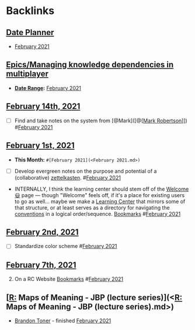 
# Backlinks
## [Date Planner](<Date Planner.md>)
- [February 2021](<February 2021.md>)

## [Epics/Managing knowledge dependencies in multiplayer](<Epics/Managing knowledge dependencies in multiplayer.md>)
- **[Date Range](<Date Range.md>):** [February 2021](<February 2021.md>)

## [February 14th, 2021](<February 14th, 2021.md>)
- [ ] Find and take notes on the system from [@Mark]([@[[Mark Robertson](<@[[Mark Robertson.md>)]]) #[February 2021](<February 2021.md>)

## [February 1st, 2021](<February 1st, 2021.md>)
- **This Month:** `#[February 2021](<February 2021.md>)`

- [ ] Develop evergreen notes on the purpose and potential of a (collaborative) [zettelkasten](<zettelkasten.md>). #[February 2021](<February 2021.md>)

- INTERNALLY, I think the learning center should stem off of the [Welcome 😃](<Welcome 😃.md>) page — though "Welcome" feels off, if it's a place for existing users to go as well... maybe we make a [Learning Center](<Learning Center.md>) that mirrors some of that structure, or at least serves as a directory for navigating the [conventions](<conventions.md>) in a logical order/sequence. [Bookmarks](<Bookmarks.md>) #[February 2021](<February 2021.md>)

## [February 2nd, 2021](<February 2nd, 2021.md>)
- [ ] Standardize color scheme #[February 2021](<February 2021.md>)

## [February 7th, 2021](<February 7th, 2021.md>)
2. On a RC Website [Bookmarks](<Bookmarks.md>) #[February 2021](<February 2021.md>)

## [[R:](<[R:.md>) Maps of Meaning - JBP (lecture series)](<[R:](<R:.md>) Maps of Meaning - JBP (lecture series).md>)
- [Brandon Toner](<Brandon Toner.md>) - finished [February 2021](<February 2021.md>)

